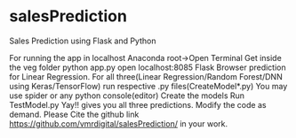 # salesPrediction
Sales Prediction using Flask and Python

For running the app in localhost
Anaconda root->Open Terminal
Get inside the veg folder
python app.py
open localhost:8085
Flask Browser prediction for Linear Regression.
	For all three(Linear Regression/Random Forest/DNN using Keras/TensorFlow) run respective .py files(CreateModel*.py) 
  You may use spider or any python console(editor)
  	 Create the models
     Run TestModel.py
     Yay!! gives you all three predictions.
Modify the code as demand.
Please Cite the github link https://github.com/vmrdigital/salesPrediction/ in your work.
    
